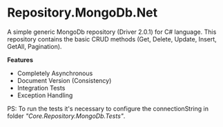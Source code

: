 # Repository.MongoDb.Net
A simple generic MongoDb repository (Driver 2.0.1) for C# language. This repository contains the basic CRUD methods (Get, Delete, Update, Insert, GetAll, Pagination).

**Features**
 - Completely Asynchronous
 - Document Version (Consistency)
 - Integration Tests
 - Exception Handling

PS: To run the tests it's necessary to configure the connectionString in folder *"Core.Repository.MongoDb.Tests"*.

